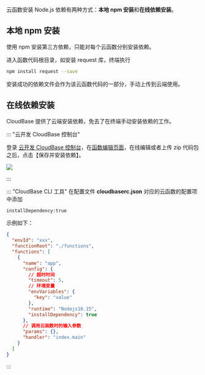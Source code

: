 云函数安装 Node.js 依赖有两种方式：**本地 npm 安装**和**在线依赖安装**。

## 本地 npm 安装

使用 npm 安装第三方依赖，只能对每个云函数分别安装依赖。

进入函数代码根目录，如安装 request 库，终端执行

```bash
npm install request --save
```

安装成功的依赖文件会作为该云函数代码的一部分，手动上传到云端使用。

## 在线依赖安装

CloudBase 提供了云端安装依赖，免去了在终端手动安装依赖的工作。

<dx-tabs>

::: "云开发 CloudBase 控制台"

登录 [云开发 CloudBase 控制台](https://console.cloud.tencent.com/tcb)，在[函数编辑页面](https://console.cloud.tencent.com/tcb/scf/index)，在线编辑或者上传 zip 代码包之后，点击【保存并安装依赖】。

![](https://main.qcloudimg.com/raw/f51de788458b296091f3017ff999e6c3.png)

:::

::: "CloudBase CLI 工具"
在配置文件 **cloudbaserc.json** 对应的云函数的配置项中添加

```bash
installDependency:true
```

示例如下：

```json
{
  "envId": "xxx",
  "functionRoot": "./functions",
  "functions": [
    {
      "name": "app",
      "config": {
        // 超时时间
        "timeout": 5,
        // 环境变量
        "envVariables": {
          "key": "value"
        },
        "runtime": "Nodejs10.15",
        "installDependency": true
      },
      // 调用云函数时的输入参数
      "params": {},
      "handler": "index.main"
    }
  ]
}
```

:::

</dx-tabs>
